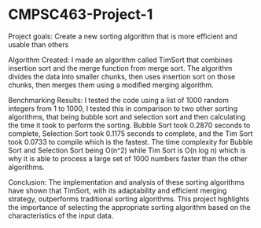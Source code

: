 # CMPSC463-Project-1

Project goals: Create a new sorting algorithm that is more efficient and usable than others 

Algorithm Created: I made an algorithm called TimSort that combines insertion sort and the merge function from merge sort. The algorithm divides the data into smaller chunks, then uses insertion sort on those chunks, then merges them using a modified merging algorithm. 

Benchmarking Results: I tested the code using a list of 1000 random integers from 1 to 1000, I tested this in comparison to two other sorting algorithms, that being bubble sort and selection sort and then calculating the time it took to perform the sorting. Bubble Sort took 0.2870 seconds to complete, Selection Sort took 0.1175 seconds to complete, and the Tim Sort took 0.0733 to compile which is the fastest. The time complexity for Bubble Sort and Selection Sort being O(n^2) while Tim Sort is O(n log n) which is why it is able to process a large set of 1000 numbers faster than the other algorithms. 

Conclusion: The implementation and analysis of these sorting algorithms have shown that TimSort, with its adaptability and efficient merging strategy, outperforms traditional sorting algorithms. This project highlights the importance of selecting the appropriate sorting algorithm based on the characteristics of the input data.
